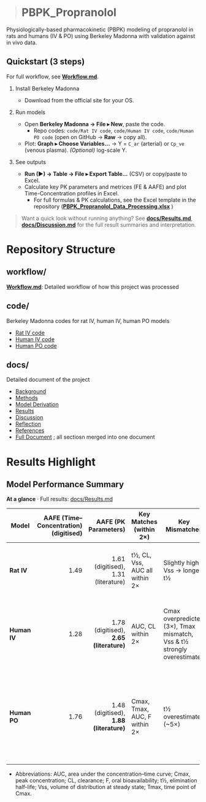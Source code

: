 ># PBPK_Propranolol
Physiologically-based pharmacokinetic (PBPK) modeling of propranolol in rats and humans (IV & PO) using Berkeley Madonna with validation against in vivo data.

## Quickstart (3 steps)
For full workflow, see **[Workflow.md](Workflow.md)**. 

1) Install Berkeley Madonna  
   - Download from the official site for your OS.

2) Run models  
   - Open **Berkeley Madonna → File ▸ New**, paste the code.  
     - Repo codes: `code/Rat IV code`, `code/Human IV code`, `code/Human PO code` (open on GitHub → **Raw** → copy all).  
   - Plot: **Graph ▸ Choose Variables…** → Y = `C_ar` (arterial) or `Cp_ve` (venous plasma). *(Optional)* log-scale Y.

3) See outputs  
   - **Run (▶) → Table → File ▸ Export Table…** (CSV) or copy/paste to Excel.
   - Calculate key PK parameters and metrices (FE & AAFE) and plot Time-Concentration profiles in Excel.
     - For full formulas & PK calculations, see the Excel template in the repository (**[PBPK_Propranolol_Data_Processing.xlsx](PBPK_Propranolol_Data_Processing.xlsx)** )    

> Want a quick look without running anything? See **[docs/Results.md](docs/Results.md)**, **[docs/Discussion.md](docs/Discussion.md)** for the full result summaries and interpretation.


# Repository Structure
## workflow/
**[Workflow.md](Workflow.md)**: Detailed workflow of how this project was processed

## code/ 
Berkeley Madonna codes for rat IV, human IV, human PO models
- [Rat IV code](https://github.com/kimsjjkjn/PBPK_Propranolol/blob/main/code/Rat%20IV%20code)
- [Human IV code](https://github.com/kimsjjkjn/PBPK_Propranolol/blob/main/code/Human%20IV%20code)
- [Human PO code](https://github.com/kimsjjkjn/PBPK_Propranolol/blob/main/code/Human%20PO%20code)

## docs/ 
Detailed document of the project
- [Background](docs/Background.md)
- [Methods](docs/Methods.md)
- [Model Derivation](docs/model_derivation.md)
- [Results](docs/Results.md)
- [Discussion](docs/Discussion.md)
- [Reflection](docs/Reflection.md)
- [References](docs/References.md)
- [Full Document](docs/Full_Document.md) ; all sectiosn merged into one document

# Results Highlight
## Model Performance Summary
**At a glance** · Full results: [docs/Results.md](docs/Results.md)


| Model        |        AAFE (Time–Concentration) (digitised) |                          AAFE (PK Parameters) | Key Matches (within 2×)       | Key Mismatches                                                           | Overall Conclusion                                                                                           |
| ------------ | -----------------------: | --------------------------------------------: | ----------------------------- | ------------------------------------------------------------------------ | ------------------------------------------------------------------------------------------------------------ |
| **Rat IV**   |                      1.49 |                1.61 (digitised), 1.31 (literature) | t½, CL, Vss, AUC all within 2× | Slightly high Vss → longer t½                                             | Excellent fit. Exposure (AUC, CL) on target. Reliable and well-validated.                                    |
| **Human IV** | 1.28 | 1.78 (digitised), **2.65 (literature)** | AUC, CL within 2×             | Cmax overpredicted (3×), Tmax mismatch, Vss & t½ strongly overestimated | Partial agreement. Moderate accuracy by 3× rule, but not sufficiently predictive for clinical use.           |
| **Human PO** |                     1.76 |         1.48 (digitised), **1.88 (literature)** | Cmax, Tmax, AUC, F within 2×        | t½ overestimated (~5×)    | Acceptable fit overall. Exposure (AUC, F) well predicted but t½ largely overestimated potentially due to oversimplified absorption model.   |

- Abbreviations: AUC, area under the concentration–time curve; Cmax, peak concentration; CL, clearance; F, oral bioavailability; t½, elimination half-life; Vss, volume of distribution at steady state; Tmax, time point of Cmax.
